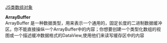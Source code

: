 

[JS类数组对象](https://developer.mozilla.org/zh-CN/docs/Web/JavaScript/Typed_arrays)  

__ArrayBuffer__  
ArrayBuffer 是一种数据类型，用来表示一个通用的，固定长度的二进制数据缓冲区。你不能直接操纵一个ArrayBuffer中的内容；你想要创建一个类型化数组的视图或一个描述缓冲数据格式的DataView,使用他们来读写缓存区中的内容  